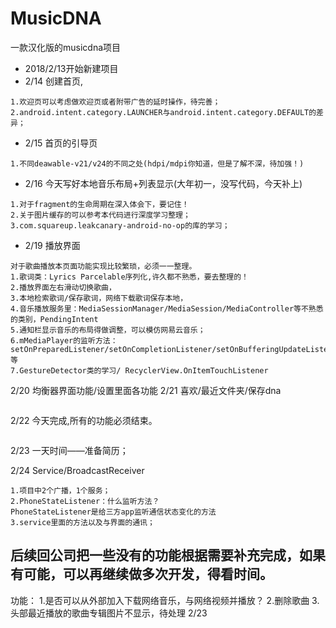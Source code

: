 # MusicDNA
一款汉化版的musicdna项目
- 2018/2/13开始新建项目
- 2/14 创建首页,
```
1.欢迎页可以考虑做欢迎页或者附带广告的延时操作，待完善；
2.android.intent.category.LAUNCHER与android.intent.category.DEFAULT的差异；
```
- 2/15 首页的引导页
```
1.不同deawable-v21/v24的不同之处(hdpi/mdpi你知道，但是了解不深，待加强！)
```
- 2/16 今天写好本地音乐布局+列表显示(大年初一，没写代码，今天补上)
```
1.对于fragment的生命周期在深入体会下，要记住！
2.关于图片缓存的可以参考本代码进行深度学习整理；
3.com.squareup.leakcanary-android-no-op的库的学习；
```
- 2/19 播放界面
```
对于歌曲播放本页面功能实现比较繁琐，必须一一整理。
1.歌词类：Lyrics Parcelable序列化,许久都不熟悉，要去整理的！
2.播放界面左右滑动切换歌曲，
3.本地检索歌词/保存歌词，网络下载歌词保存本地，
4.音乐播放服务里：MediaSessionManager/MediaSession/MediaController等不熟悉的类别，PendingIntent
5.通知栏显示音乐的布局得做调整，可以模仿网易云音乐；
6.mMediaPlayer的监听方法：
setOnPreparedListener/setOnCompletionListener/setOnBufferingUpdateListener/setOnErrorListener/setOnInfoListener等
7.GestureDetector类的学习/ RecyclerView.OnItemTouchListener
```
2/20 均衡器界面功能/设置里面各功能
2/21 喜欢/最近文件夹/保存dna
```
```
2/22 今天完成,所有的功能必须结束。
```
```
2/23 一天时间——准备简历；

2/24 Service/BroadcastReceiver
```
1.项目中2个广播，1个服务；
2.PhoneStateListener：什么监听方法？
PhoneStateListener是给三方app监听通信状态变化的方法
3.service里面的方法以及与界面的通讯；
```
## 后续回公司把一些没有的功能根据需要补充完成，如果有可能，可以再继续做多次开发，得看时间。
功能：
1.是否可以从外部加入下载网络音乐，与网络视频并播放？
2.删除歌曲
3.头部最近播放的歌曲专辑图片不显示，待处理 2/23
